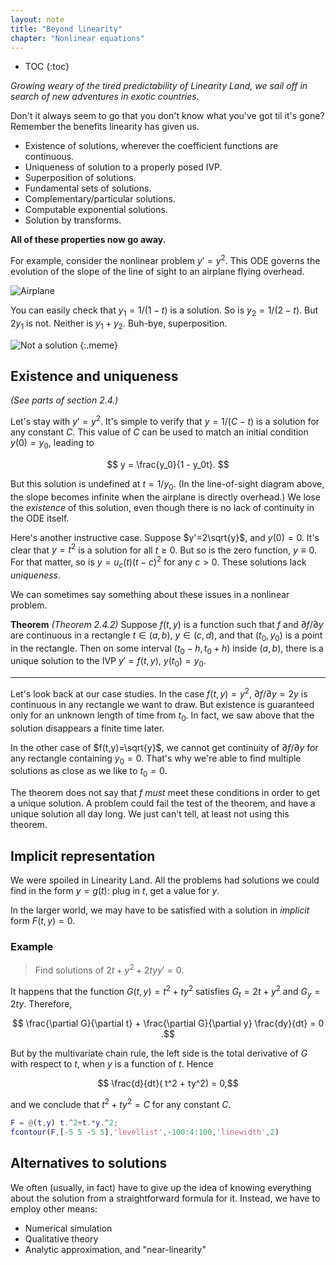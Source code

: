 ```yaml
---
layout: note
title: "Beyond linearity"
chapter: "Nonlinear equations"
---
```

* TOC
{:toc}

*Growing weary of the tired predictability of Linearity Land, we sail off in search of new adventures in exotic countries.*

Don't it always seem to go that you don't know what you've got til it's gone?  Remember the benefits linearity has given us.

* Existence of solutions, wherever the coefficient functions are continuous.
* Uniqueness of solution to a properly posed IVP.
* Superposition of solutions.
* Fundamental sets of solutions.
* Complementary/particular solutions.
* Computable exponential solutions. 
* Solution by transforms. 

**All of these properties now go away.**

For example, consider the nonlinear problem $y'=y^2$. This ODE governs the evolution of the slope of the line of sight to an airplane flying overhead.

![Airplane](airplane.jpg)


You can easily check that $y_1=1/(1-t)$ is a solution. So is $y_2=1/(2-t)$. But $2y_1$ is not. Neither is $y_1+y_2$. Buh-bye, superposition.

![Not a solution]({{site.baseurl}}/assets/images/not-a-solution.jpg)
{:.meme}


## Existence and uniqueness

*(See parts of section 2.4.)*

Let's stay with $y'=y^2$. It's simple to verify that $y=1/(C-t)$ is a solution for any constant $C$. This value of $C$ can be used to match an initial condition $y(0)=y_0$, leading to

$$
y = \frac{y_0}{1 - y_0t}.
$$

But this solution is undefined at $t=1/y_0$. (In the line-of-sight diagram above, the slope becomes infinite when the airplane is directly overhead.) We lose the *existence* of this solution, even though there is no lack of continuity in the ODE itself. 

Here's another instructive case. Suppose $y'=2\sqrt{y}$, and $y(0)=0$. It's clear that $y=t^2$ is a solution for all $t\ge 0$. But so is the zero function, $y\equiv 0$. For that matter, so is $y=u_c(t)(t-c)^2$ for any $c>0$. These solutions lack *uniqueness*. 

We can sometimes say something about these issues in a nonlinear problem.

**Theorem** *(Theorem 2.4.2)* Suppose $f(t,y)$ is a function such that $f$ and $\partial f/\partial y$ are continuous in a rectangle $t\in(a,b)$, $y\in(c,d)$, and that $(t_0,y_0)$ is a point in the rectangle. Then on some interval $(t_0-h,t_0+h)$ inside $(a,b)$, there is a unique solution to the IVP $y'=f(t,y)$, $y(t_0)=y_0$. 

---

Let's look back at our case studies. In the case $f(t,y)=y^2$, $\partial f/\partial y = 2y$ is continuous in any rectangle we want to draw. But existence is guaranteed only for an unknown length of time from $t_0$. In fact, we saw above that the solution disappears a finite time later.

In the other case of $f(t,y)=\sqrt{y}$, we cannot get continuity of $\partial f/\partial y$ for any rectangle containing $y_0=0$. That's why we're able to find multiple solutions as close as we like to $t_0=0$. 

The theorem does not say that $f$ *must* meet these conditions in order to get a unique solution. A problem could fail the test of the theorem, and have a unique solution all day long. We just can't tell, at least not using this theorem. 

## Implicit representation

We were spoiled in Linearity Land. All the problems had solutions we could find in the form $y=g(t)$: plug in $t$, get a value for $y$. 

In the larger world, we may have to be satisfied with a solution in *implicit* form $F(t,y)=0$. 

### Example

> Find solutions of $2t+y^2+2tyy'=0$.

It happens that the function $G(t,y)=t^2+ty^2$ satisfies $G_t=2t+y^2$ and $G_y=2ty$. Therefore, 

$$ \frac{\partial G}{\partial t} + \frac{\partial G}{\partial y} \frac{dy}{dt} = 0 .$$

But by the multivariate chain rule, the left side is the total derivative of $G$ with respect to $t$, when $y$ is a function of $t$. Hence

$$ \frac{d}{dt}( t^2 + ty^2) = 0,$$

and we conclude that $t^2+ty^2=C$ for any constant $C$.

~~~matlab
F = @(t,y) t.^2+t.*y.^2;
fcontour(F,[-5 5 -5 5],'levellist',-100:4:100,'linewidth',2)
~~~

## Alternatives to solutions

We often (usually, in fact) have to give up the idea of knowing everything about the solution from a straightforward formula for it. Instead, we have to employ other means:

* Numerical simulation
* Qualitative theory
* Analytic approximation, and "near-linearity"
    
